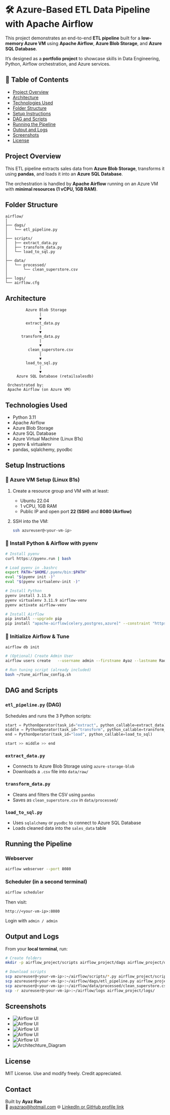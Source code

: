 # 🛠️ Azure-Based ETL Data Pipeline with Apache Airflow

This project demonstrates an end-to-end **ETL pipeline** built for a **low-memory Azure VM** using **Apache Airflow**, **Azure Blob Storage**, and **Azure SQL Database**.

It’s designed as a **portfolio project** to showcase skills in Data Engineering, Python, Airflow orchestration, and Azure services.

## 📌 Table of Contents

- [Project Overview](#project-overview)
- [Architecture](#architecture)
- [Technologies Used](#technologies-used)
- [Folder Structure](#folder-structure)
- [Setup Instructions](#setup-instructions)
- [DAG and Scripts](#dag-and-scripts)
- [Running the Pipeline](#running-the-pipeline)
- [Output and Logs](#output-and-logs)
- [Screenshots](#screenshots)
- [License](#license)

## Project Overview

This ETL pipeline extracts sales data from **Azure Blob Storage**, transforms it using **pandas**, and loads it into an **Azure SQL Database**.

The orchestration is handled by **Apache Airflow** running on an Azure VM with **minimal resources (1 vCPU, 1GB RAM)**.

## Folder Structure

```
airflow/
│
├── dags/
│   └── etl_pipeline.py
│
├── scripts/
│   ├── extract_data.py
│   ├── transform_data.py
│   └── load_to_sql.py
│
├── data/
│   └── processed/
│       └── clean_superstore.csv
│
├── logs/
└── airflow.cfg
```

## Architecture

```
         Azure Blob Storage
               |
               ▼
         extract_data.py
               |
               ▼
       transform_data.py
               |
               ▼
          clean_superstore.csv
               |
               ▼
         load_to_sql.py
               |
               ▼
     Azure SQL Database (retailsalesdb)

 Orchestrated by:
 Apache Airflow (on Azure VM)
```

## Technologies Used

- Python 3.11
- Apache Airflow
- Azure Blob Storage
- Azure SQL Database
- Azure Virtual Machine (Linux B1s)
- pyenv & virtualenv
- pandas, sqlalchemy, pyodbc

## Setup Instructions

### 🔹 Azure VM Setup (Linux B1s)

1. Create a resource group and VM with at least:
   - Ubuntu 22.04
   - 1 vCPU, 1GB RAM
   - Public IP and open port **22 (SSH)** and **8080 (Airflow)**

2. SSH into the VM:
   ```bash
   ssh azureuser@<your-vm-ip>
   ```

### 🔹 Install Python & Airflow with pyenv

```bash
# Install pyenv
curl https://pyenv.run | bash

# Load pyenv in .bashrc
export PATH="$HOME/.pyenv/bin:$PATH"
eval "$(pyenv init -)"
eval "$(pyenv virtualenv-init -)"

# Install Python
pyenv install 3.11.9
pyenv virtualenv 3.11.9 airflow-venv
pyenv activate airflow-venv

# Install Airflow
pip install --upgrade pip
pip install "apache-airflow[celery,postgres,azure]" --constraint "https://raw.githubusercontent.com/apache/airflow/constraints-2.8.1/constraints-3.11.txt"
```

### 🔹 Initialize Airflow & Tune

```bash
airflow db init

# (Optional) Create Admin User
airflow users create   --username admin --firstname Ayaz --lastname Rao   --role Admin --email ayaz@example.com --password admin

# Run tuning script (already included)
bash ~/tune_airflow_config.sh
```

## DAG and Scripts

### `etl_pipeline.py` (DAG)

Schedules and runs the 3 Python scripts:

```python
start = PythonOperator(task_id="extract", python_callable=extract_data)
middle = PythonOperator(task_id="transform", python_callable=transform_data)
end = PythonOperator(task_id="load", python_callable=load_to_sql)

start >> middle >> end
```

### `extract_data.py`

- Connects to Azure Blob Storage using `azure-storage-blob`
- Downloads a `.csv` file into `data/raw/`

### `transform_data.py`

- Cleans and filters the CSV using `pandas`
- Saves as `clean_superstore.csv` in `data/processed/`

### `load_to_sql.py`

- Uses `sqlalchemy` or `pyodbc` to connect to Azure SQL Database
- Loads cleaned data into the `sales_data` table

## Running the Pipeline

### Webserver

```bash
airflow webserver --port 8080
```

### Scheduler (in a second terminal)

```bash
airflow scheduler
```

Then visit:

```
http://<your-vm-ip>:8080
```

Login with `admin / admin`

## Output and Logs

From your **local terminal**, run:

```bash
# Create folders
mkdir -p airflow_project/scripts airflow_project/dags airflow_project/data airflow_project/logs

# Download scripts
scp azureuser@<your-vm-ip>:~/airflow/scripts/*.py airflow_project/scripts/
scp azureuser@<your-vm-ip>:~/airflow/dags/etl_pipeline.py airflow_project/dags/
scp azureuser@<your-vm-ip>:~/airflow/data/processed/clean_superstore.csv airflow_project/data/
scp -r azureuser@<your-vm-ip>:~/airflow/logs airflow_project/logs/
```

## Screenshots

- ![Airflow UI](snapshots/DAG.png)
- ![Airflow UI](snapshots/etl_graph.png)
- ![Airflow UI](snapshots/extract_data.png)
- ![Airflow UI](snapshots/load_data.png)
- ![Airflow UI](snapshots/trasnform_data.png)
- ![Architechture_Diagram](snapshots/architecture_diagrams.png)

## License

MIT License. Use and modify freely. Credit appreciated.

## Contact

Built by **Ayaz Rao**  
📧 ayazrao@hotmail.com
🌐 [LinkedIn or GitHub profile link](https://www.linkedin.com/in/ayazrao/)
